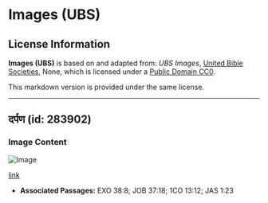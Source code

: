 # Images (UBS)

## License Information

**Images (UBS)** is based on and adapted from: _UBS Images_, [United Bible Societies](https://unitedbiblesocieties.org/), None, which is licensed under a [Public Domain CC0](https://creativecommons.org/public-domain/cc0/).

This markdown version is provided under the same license.



--------------------------------

## दर्पण (id: 283902)

### Image Content

![Image](https://cdn.aquifer.bible/aquifer-content/resources/Media/WEB-0487_mirror.jpg)

[link](https://cdn.aquifer.bible/aquifer-content/resources/Media/WEB-0487_mirror.jpg)

* **Associated Passages:** EXO 38:8; JOB 37:18; 1CO 13:12; JAS 1:23

